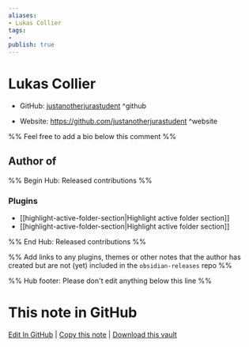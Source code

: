 ```yaml
---
aliases:
- Lukas Collier
tags:
- 
publish: true
---
```


# Lukas Collier

- GitHub: [justanotherjurastudent](https://github.com/justanotherjurastudent/) ^github
<!-- - Discord: `@` ^discord-->
- Website: <https://github.com/justanotherjurastudent> ^website
<!-- - [[Publish sites|Publish site]]: <https://> ^publish-->

%% Feel free to add a bio below this comment %%


## Author of

%% Begin Hub: Released contributions %%
### Plugins
- [[highlight-active-folder-section|Highlight active folder section]]
- [[highlight-active-folder-section|Highlight active folder section]]

%% End Hub: Released contributions %%

%% Add links to any plugins, themes or other notes that the author has created but are not (yet) included in the `obsidian-releases` repo %%

<!--
### Unlisted plugins
-->

<!--
### Others
-->

<!--
## Sponsor this author
-->

<!-- - [[GitHub sponsors]]: [Sponsor @justanotherjurastudent on GitHub Sponsors](https://github.com/sponsors/justanotherjurastudent) ^github-sponsor-->
<!-- - [[Buy me a coffee]]: <https://> ^buy-me-a-coffee-->
<!-- - [[PayPal]]: <https://> ^paypal-->
<!-- - [[Patreon]]: <https://> ^patreon-->

<!--
## Follow this author
-->

<!-- - [[YouTube Channels|On YouTube]]: <https://> ^youtube-->
<!-- - Twitter: <https://> ^twitter-->
<!-- - ... -->

%% Hub footer: Please don't edit anything below this line %%

# This note in GitHub

<span class="git-footer">[Edit In GitHub](https://github.dev/obsidian-community/obsidian-hub/blob/main/01%20-%20Community/People/justanotherjurastudent.md "git-hub-edit-note") | [Copy this note](https://raw.githubusercontent.com/obsidian-community/obsidian-hub/main/01%20-%20Community/People/justanotherjurastudent.md "git-hub-copy-note") | [Download this vault](https://github.com/obsidian-community/obsidian-hub/archive/refs/heads/main.zip "git-hub-download-vault") </span>
